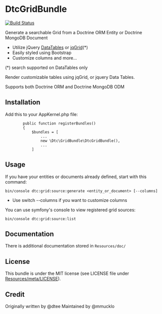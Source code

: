 DtcGridBundle
==============
[![Build Status](https://travis-ci.org/mmucklo/DtcGridBundle.svg?branch=master)](https://travis-ci.org/mmucklo/DtcGridBundle)

Generate a searchable Grid from a Doctrine ORM Entity or Doctrine MongoDB Document

  * Utilize jQuery [DataTables](https://datatables.net) or [jqGrid](http://www.trirand.com/blog/)(*)
  * Easily styled using Bootstrap
  * Customize columns and more...

(*) search supported on DataTables only

Render customizable tables using jqGrid, or jquery Data Tables.

Supports both Doctrine ORM and Doctrine MongoDB ODM

Installation
------------
    
Add this to your AppKernel.php file:

```
        public function registerBundles()
        {
            $bundles = [
                ...
                new \Dtc\GridBundle\DtcGridBundle(),
                ...
            ]
```

Usage
-----

If you have your entities or documents already defined, start with this command:

	bin/console dtc:grid:source:generate <entity_or_document> [--columns]

  * Use switch --columns if you want to customize columns

You can use symfony's console to view registered grid sources:

	bin/console dtc:grid:source:list

Documentation
-------------

There is additional documentation stored in `Resources/doc/`

License
-------
This bundle is under the MIT license (see LICENSE file under [Resources/meta/LICENSE](Resources/meta/LICENSE)).

Credit
------
Originally written by @dtee
Maintained by @mmucklo